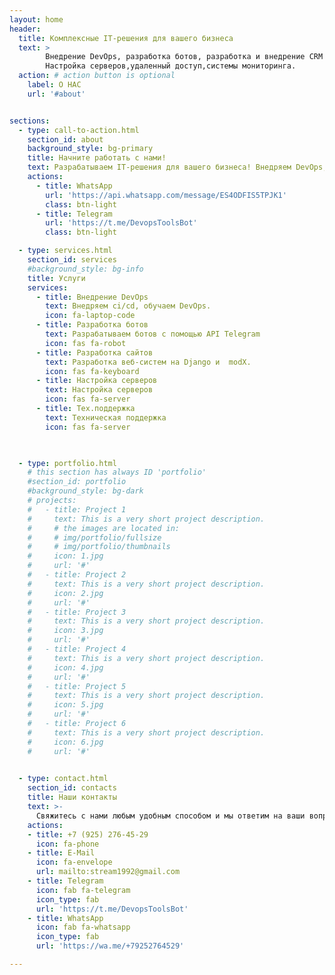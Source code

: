 ```yaml
---
layout: home
header:
  title: Комплексные IT-решения для вашего бизнеса
  text: >
        Внедрение DevOps, разработка ботов, разработка и внедрение CRM на Django.
        Настройка серверов,удаленный доступ,системы мониторинга. 
  action: # action button is optional
    label: О НАС
    url: '#about'


sections:
  - type: call-to-action.html
    section_id: about
    background_style: bg-primary
    title: Начните работать с нами!
    text: Разрабатываем IT-решения для вашего бизнеса! Внедряем DevOps,разрабатываем веб-системы, ботов, оказываем поддержку. Оказываем полный спектр ИТ решений. 
    actions:
      - title: WhatsApp
        url: 'https://api.whatsapp.com/message/ES4ODFIS5TPJK1'
        class: btn-light
      - title: Telegram
        url: 'https://t.me/DevopsToolsBot'
        class: btn-light

  - type: services.html
    section_id: services
    #background_style: bg-info
    title: Услуги
    services:
      - title: Внедрение DevOps
        text: Внедряем ci/cd, обучаем DevOps.
        icon: fa-laptop-code
      - title: Разработка ботов
        text: Разрабатываем ботов с помощью API Telegram
        icon: fas fa-robot
      - title: Разработка сайтов
        text: Разработка веб-систем на Django и  modX.
        icon: fas fa-keyboard
      - title: Настройка серверов
        text: Настройка серверов
        icon: fas fa-server
      - title: Тех.поддержка
        text: Техническая поддержка
        icon: fas fa-server

     

  - type: portfolio.html
    # this section has always ID 'portfolio'
    #section_id: portfolio
    #background_style: bg-dark
    # projects:
    #   - title: Project 1
    #     text: This is a very short project description.
    #     # the images are located in:
    #     # img/portfolio/fullsize
    #     # img/portfolio/thumbnails
    #     icon: 1.jpg
    #     url: '#'
    #   - title: Project 2
    #     text: This is a very short project description.
    #     icon: 2.jpg
    #     url: '#'
    #   - title: Project 3
    #     text: This is a very short project description.
    #     icon: 3.jpg
    #     url: '#'
    #   - title: Project 4
    #     text: This is a very short project description.
    #     icon: 4.jpg
    #     url: '#'
    #   - title: Project 5
    #     text: This is a very short project description.
    #     icon: 5.jpg
    #     url: '#'
    #   - title: Project 6
    #     text: This is a very short project description.
    #     icon: 6.jpg
    #     url: '#'

  
  - type: contact.html
    section_id: contacts
    title: Наши контакты
    text: >-
      Свяжитесь с нами любым удобным способом и мы ответим на ваши вопросы. 
    actions:
    - title: +7 (925) 276-45-29
      icon: fa-phone
    - title: E-Mail
      icon: fa-envelope
      url: mailto:stream1992@gmail.com
    - title: Telegram
      icon: fab fa-telegram
      icon_type: fab
      url: 'https://t.me/DevopsToolsBot'
    - title: WhatsApp
      icon: fab fa-whatsapp
      icon_type: fab
      url: 'https://wa.me/+79252764529'

---
```

